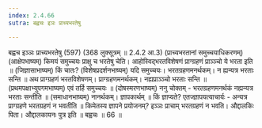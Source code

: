 ```yaml
---
index: 2.4.66
sutra: बह्वचः इञः प्राच्यभरतेषु

---
```

 बह्वच इञ्ञः प्राच्यभरतेषु (597) (368 लुक्सूत्रम् ॥ 2.4.2 आ.3) (प्राच्यभरतानां समुच्चयाधिकरणम्) (आक्षेपभाष्यम्) किमयं समुच्चयः प्राक्षु च भरतेषु चेति। आहोस्विद्भरतविशेषणं प्राग्ग्रहणं प्राञ्ञ्चो ये भरता इति ॥ (जिज्ञासाभाष्यम्) किं चातः? (विशेषप्रदर्शनभाष्यम्) यदि समुच्चयः। भरतग्रहणमनर्थकम्। न ह्यन्यत्र भरताः सन्ति ॥ अथ प्राग्ग्रहणं भरतविशेषणम्। प्राग्ग्रहणमनर्थकम्। नह्यप्राञ्ञ्चो भरताः सन्ति ॥ (प्रथमपक्षाभ्युपगमभाष्यम्) एवं तर्हि समुच्चयः ॥ (दोषस्मरणभाष्यम्) ननु चोक्तम्  -  भरतग्रहणमनर्थकं नह्यन्यत्र भरताः सन्तीति ॥ (समाधानभाष्यम्) नानर्थकम्। ज्ञापकार्थम् ॥ किं ज्ञाप्यते? एतज्ज्ञापयत्याचार्यः  -  अन्यत्र प्राग्ग्रहणे भरतग्रहणं न भवतीति ॥ किमेतस्य ज्ञापने प्रयोजनम्? इञ्ञः प्राचाम् भरतग्रहणं न भवति। औद्दालकिः पिता। औद्दालकायनः पुत्र इति ॥ बह्वचः ॥ 66 ॥ 